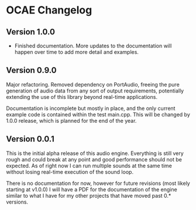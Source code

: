 # OCAE Changelog

## Version 1.0.0

* Finished documentation. More updates to the documentation will happen over time to add more detail and examples.

## Version 0.9.0

Major refactoring. Removed dependency on PortAudio, freeing the pure generation of audio data from any sort of output requirements, potentially extending the use of this library beyond real-time applications.

Documentation is incomplete but mostly in place, and the only current example code is contained within the test main.cpp. This will be changed by 1.0.0 release, which is planned for the end of the year.

## Version 0.0.1

This is the initial alpha release of this audio engine. Everything is still very rough and could break at any point and good performance should not be expected. As of right now I can run multiple sounds at the same time without losing real-time execution of the sound loop.

There is no documentation for now, however for future revisions (most likely starting at v1.0.0) I will have a PDF for the documentation of the engine similar to what I have for my other projects that have moved past 0.* versions.
